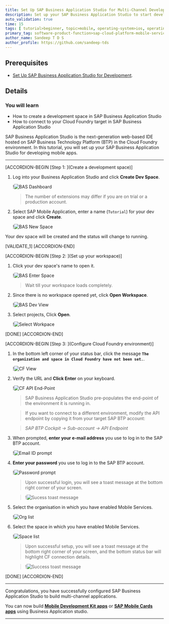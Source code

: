 ```yaml
---
title: Set Up SAP Business Application Studio for Multi-Channel Development
description: Set up your SAP Business Application Studio to start developing mobile and web applications.
auto_validation: true
time: 15
tags: [ tutorial>beginner, topic>mobile, operating-system>ios, operating-system>android, products>sap-cloud-platform, products>sap-mobile-cards, software-product-function>sap-cloud-platform-mobile-services, products>sap-business-application-studio, products>mobile-development-kit-client ]
primary_tag: software-product-function>sap-cloud-platform-mobile-services
author_name: Sandeep T D S
author_profile: https://github.com/sandeep-tds
---
```


## Prerequisites
 - [Set Up SAP Business Application Studio for Development](appstudio-onboarding).

## Details
### You will learn
  - How to create a development space in SAP Business Application Studio
  - How to connect to your Cloud Foundry target in SAP Business Application Studio

SAP Business Application Studio is the next-generation web-based IDE hosted on SAP Business Technology Platform (BTP) in the Cloud Foundry environment. In this tutorial, you will set up your SAP Business Application Studio for developing mobile apps.

---


[ACCORDION-BEGIN [Step 1: ](Create a development space)]

1. Log into your Business Application Studio and click **Create Dev Space**.

    !![BAS Dashboard](img_1_1.png)

    > The number of extensions may differ if you are on trial or a production account.

2. Select SAP Mobile Application, enter a name (`Tutorial`) for your dev space and click **Create**.

    !![BAS New Space](img_1_2.png)

Your dev space will be created and the status will change to running.

[VALIDATE_1]
[ACCORDION-END]


[ACCORDION-BEGIN [Step 2: ](Set up your workspace)]

1. Click your dev space's name to open it.

    !![BAS Enter Space](img_2_1.png)

    > Wait till your workspace loads completely.

2. Since there is no workspace opened yet, click **Open Workspace**.

    !![BAS Dev View](img_2_2.png)

3. Select projects, Click **Open**.

    !![Select Workpace](img_2_3.png)

[DONE]
[ACCORDION-END]

[ACCORDION-BEGIN [Step 3: ](Configure Cloud Foundry environment)]

1. In the bottom left corner of your status bar, click the message **`The organization and space in Cloud Foundry have not been set.`**.

    !![CF View](img_3_1.png)

2. Verify the URL and **Click Enter** on your keyboard.

    !![CF API End-Point](img_3_2.png)

    > SAP Business Application Studio pre-populates the end-point of the environment it is running in.

    > If you want to connect to a different environment, modify the API endpoint by copying it from your target SAP BTP account:

    > *SAP BTP Cockpit &rarr; Sub-account &rarr; API Endpoint*

3. When prompted, **enter your e-mail address** you use to log in to the SAP BTP account.

    !![Email ID prompt](img_3_3.png)

4. **Enter your password** you use to log in to the SAP BTP account.

    !![Password prompt](img_3_4.png)

    > Upon successful login, you will see a toast message at the bottom right corner of your screen.

    > !![Sucess toast message](img_3_4_note.png)

5. Select the organisation in which you have enabled Mobile Services.

    !![Org list](img_3_5.png)

6. Select the space in which you have enabled Mobile Services.

    !![Space list](img_3_6.png)

    > Upon successful setup, you will see a toast message at the bottom right corner of your screen, and the bottom status bar will highlight CF connection details.

    > !![Success toast message](img_3_6_note.png)

[DONE]
[ACCORDION-END]

---

Congratulations, you have successfully configured SAP Business Application Studio to build multi-channel applications.

You can now build [**Mobile Development Kit apps**](mission.mobile-dev-kit-get-started) or [**SAP Mobile Cards apps**](https://developers.sap.com/tutorial-navigator.html?tag=products:content-and-collaboration/sap-mobile-cards) using Business Application studio.

---
